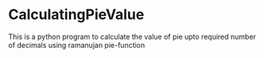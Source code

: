 # CalculatingPieValue
This is a python program to calculate the value of pie upto required number of decimals using ramanujan pie-function
